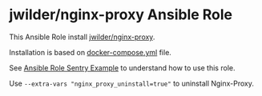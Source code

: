 # jwilder/nginx-proxy Ansible Role

This Ansible Role install [jwilder/nginx-proxy](https://github.com/jwilder/nginx-proxy).

Installation is based on [docker-compose.yml](templates/docker-compose.yml) file.

See [Ansible Role Sentry Example](https://github.com/harobed/ansible-role-sentry-example) to understand how to use this role.

Use  `--extra-vars "nginx_proxy_uninstall=true"` to uninstall Nginx-Proxy.
